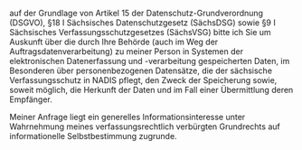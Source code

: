 auf der Grundlage von Artikel 15 der Datenschutz-Grundverordnung (DSGVO),
§18 I Sächsisches Datenschutzgesetz (SächsDSG) sowie
§9 I Sächsisches Verfassungsschutzgesetzes (SächsVSG) bitte ich Sie um Auskunft
über die durch Ihre Behörde (auch im Weg der Auftragsdatenverarbeitung) zu meiner
Person in Systemen der elektronischen Datenerfassung und -verarbeitung gespeicherten
Daten, im Besonderen über personenbezogenen Datensätze, die der sächsische
Verfassungsschutz in NADIS pflegt, den Zweck der Speicherung sowie, soweit möglich,
die Herkunft der Daten und im Fall einer Übermittlung deren Empfänger.

Meiner Anfrage liegt ein generelles Informationsinteresse unter Wahrnehmung
meines verfassungsrechtlich verbürgten Grundrechts auf informationelle
Selbstbestimmung zugrunde.
